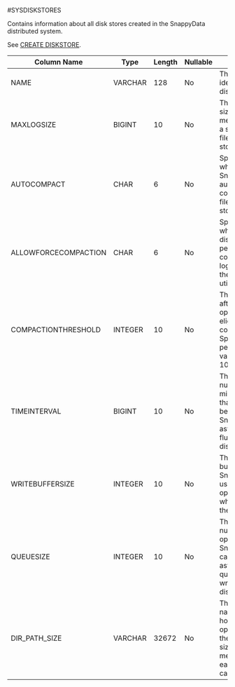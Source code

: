 #SYSDISKSTORES

Contains information about all disk stores created in the SnappyData distributed system.

<a id="reference_36E65EC061C34FB696529ECA8ABC5BFC__section_2B5C68BDEE0D46ABAA5190A805B9E5B5"></a>
See [CREATE DISKSTORE](../../../reference/sql_reference/create-diskstore/#create-diskstore).

<a id="reference_36E65EC061C34FB696529ECA8ABC5BFC__table_799B947305974E61A5C7BEE25BB000C1"></a>

| Column Name          | Type    | Length | Nullable | Contents                                                                                                                             |
|----------------------|---------|--------|----------|--------------------------------------------------------------------------------------------------------------------------------------|
| NAME                 | VARCHAR | 128    | No       | The unique identifier of the disk store.                                                                                             |
| MAXLOGSIZE           | BIGINT  | 10     | No       | The maximum size, in megabytes, of a single oplog file in the disk store.                                                            |
| AUTOCOMPACT          | CHAR    | 6      | No       | Specifies whether SnappyData automatically compacts log files in this disk store.                                                    |
| ALLOWFORCECOMPACTION | CHAR    | 6      | No       | Specifies whether the disk store permits online compaction of log files using the `snappy` utility. |
| COMPACTIONTHRESHOLD  | INTEGER | 10     | No       | The threshold after which an oplog file is eligible for compaction. Specified as a percentage value from 0–100.                      |
| TIMEINTERVAL         | BIGINT  | 10     | No       | The maximum number of milliseconds that can elapse before SnappyData asynchronously flushes data to disk.                            |
| WRITEBUFFERSIZE      | INTEGER | 10     | No       | The size of the buffer SnappyData uses to store operations when writing to the disk store.                                           |
| QUEUESIZE            | INTEGER | 10     | No       | The maximum number of row operations that SnappyData can asynchronously queue for writing to the disk store.                         |
| DIR_PATH_SIZE      | VARCHAR | 32672  | No       | The directory names that hold disk store oplog files, and the maximum size in megabytes that each directory can store.               |



